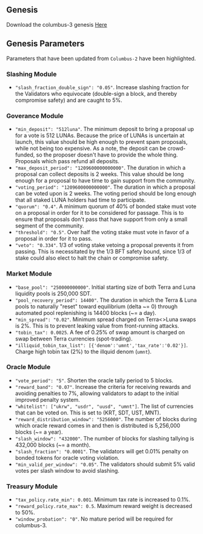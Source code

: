 ## Genesis
Download the columbus-3 genesis [Here](https://columbus-genesis.s3-ap-northeast-1.amazonaws.com/genesis.json)

## Genesis Parameters

Parameters that have been updated from `Columbus-2` have been highlighted.

### Slashing Module

- `"slash_fraction_double_sign": "0.05"`. Increase slashing fraction for the Validators who equivocate (double-sign a block, and thereby compromise safety) and are caught to 5%.

### Goverance Module

- `"min_deposit": "512luna"`. The minimum deposit to bring a proposal up for a vote is 512 LUNAs. Because the price of LUNAs is uncertain at launch, this value should be high enough to prevent spam proposals, while not being too expensive. As a note, the deposit can be crowd-funded, so the proposer doesn't have to provide the whole thing. Proposals which pass refund all deposits.
- `"max_deposit_period": "1209600000000000"`. The duration in which a proposal can collect deposits is 2 weeks. This value should be long enough for a proposal to have time to gain support from the community.
- `"voting_period": "1209600000000000"`. The duration in which a proposal can be voted upon is 2 weeks. The voting period should be long enough that all staked LUNA holders had time to participate.
- `"quorum": "0.4"`. A minimum quorum of 40% of bonded stake must vote on a proposal in order for it to be considered for passage. This is to ensure that proposals don't pass that have support from only a small segment of the community.
- `"threshold": "0.5"`. Over half the voting stake must vote in favor of a proposal in order for it to pass.
- `"veto": "0.334"`. 1/3 of voting stake vetoing a proposal prevents it from passing. This is necessitated by the 1/3 BFT safety bound, since 1/3 of stake could also elect to halt the chain or compromise safety.

### Market Module

- `"base_pool": "250000000000"`. Initial starting size of both Terra and Luna liquidity pools is 250,000 SDT.
- `"pool_recovery_period": 14400"`. The duration in which the Terra & Luna pools to naturally "reset" toward equilibrium (delta \~= 0) through automated pool replenishing is 14400 blocks (\~= a day).
- `"min_spread": "0.02"`. Minimum spread charged on Terra<>Luna swaps is 2%. This is to prevent leaking value from front-running attacks.
- `"tobin_tax": 0.0025`. A fee of 0.25% of swap amount is charged on swap between Terra currencies (spot-trading).
- `"illiquid_tobin_tax_list": [{'denom':'umnt','tax_rate':'0.02'}]`. Charge high tobin tax (2%) to the illquid denom (`umnt`).

### Oracle Module

- `"vote_period": "5"`. Shorten the oracle tally period to 5 blocks.
- `"reward_band": "0.07"`. Increase the criteria for receiving rewards and avoiding penalties to 7%, allowing validators to adapt to the initial improved penalty system.
- `"whitelist": ["ukrw", "usdr", "uusd", "umnt"]`. The list of currencies that can be voted on. This is set to (KRT, SDT, UST, MNT).
- `"reward_distribution_window": "5256000"`. The number of blocks during which oracle reward comes in and then is distributed is 5,256,000 blocks (\~= a year).
- `"slash_window": "432000"`. The number of blocks for slashing tallying is 432,000 blocks (\~= a month). 
- `"slash_fraction": "0.0001"`. The validators will get 0.01% penalty on bonded tokens for oracle voting violation.
- `"min_valid_per_window": "0.05"`. The validators should submit 5% valid votes per slash window to avoid slashing.


### Treasury Module

- `"tax_policy.rate_min": 0.001`. Minimum tax rate is increased to 0.1%.
- `"reward_policy.rate_max": 0.5`. Maximum reward weight is decreased to 50%.
- `"window_probation": "0"`. No mature period will be required for columbus-3.
